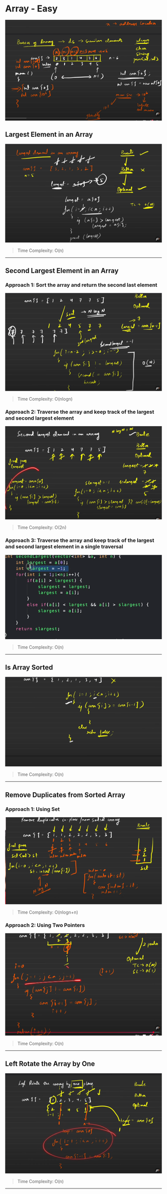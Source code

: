 # Array - Easy
![alt text](Images/image-1.png)
## Largest Element in an Array
![alt text](Images/image.png)
>Time Complexity: O(n)
---

## Second Largest Element in an Array

###  Approach 1: Sort the array and return the second last element
![alt text](Images/image-2.png)
>Time Complexity: O(nlogn)

### Approach 2: Traverse the array and keep track of the largest and second largest element
![alt text](Images/image-3.png)
>Time Complexity: O(2n)

### Approach 3: Traverse the array and keep track of the largest and second largest element in a single traversal
![alt text](Images/image-4.png)
>Time Complexity: O(n)
---

## Is Array Sorted
![alt text](Images/image-5.png)
>Time Complexity: O(n)
---

## Remove Duplicates from Sorted Array

### Approach 1: Using Set
![alt text](Images/image-6.png)
>Time Complexity: O(nlogn+n)

### Approach 2: Using Two Pointers
![alt text](Images/image-7.png)
>Time Complexity: O(n)
---

## Left Rotate the Array by One
![alt text](Images/image-8.png)
>Time Complexity: O(n)
---


